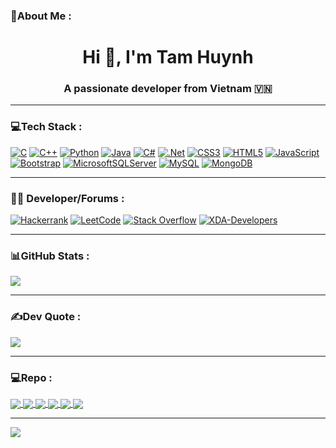 ### 💫About Me :
<h1 align="center">Hi 👋, I'm Tam Huynh</h1>
<p align="center">
  <h3 align="center">A passionate developer from Vietnam 🇻🇳 </h3>
</p>

---
### 💻Tech Stack :
[![C](https://img.shields.io/badge/c-%2300599C.svg?style=flat-square&logo=c&logoColor=white)](https://www.w3schools.com/c/) [![C++](https://img.shields.io/badge/c++-%2300599C.svg?style=flat-square&logo=c%2B%2B&logoColor=white)](https://www.w3schools.com/cpp/) [![Python](https://img.shields.io/badge/python-%2300599C.svg?style=flat-square&logo=python&logoColor=white)](https://www.w3schools.com/python/) [![Java](https://img.shields.io/badge/java-%23ED8B00.svg?style=flat-square&logo=java&logoColor=white)](https://www.w3schools.com/java/) [![C#](https://img.shields.io/badge/c%23-%23239120.svg?style=flat-square&logo=c-sharp&logoColor=white)](https://www.w3schools.com/cs) [![.Net](https://img.shields.io/badge/.NET-5C2D91?style=flat-square&logo=.net&logoColor=white)](https://dotnet.microsoft.com/) [![CSS3](https://img.shields.io/badge/css3-%231572B6.svg?style=flat-square&logo=css3&logoColor=white)](https://www.w3schools.com/css/) [![HTML5](https://img.shields.io/badge/html5-%23E34F26.svg?style=flat-square&logo=html5&logoColor=white)](https://www.w3schools.com/html/) [![JavaScript](https://img.shields.io/badge/javascript-%23323330.svg?style=flat-square&logo=javascript&logoColor=%23F7DF1E)](https://www.w3schools.com/js/) [![Bootstrap](https://img.shields.io/badge/bootstrap-%23563D7C.svg?style=flat-square&logo=bootstrap&logoColor=white)](https://www.w3schools.com/bootstrap/) [![MicrosoftSQLServer](https://img.shields.io/badge/Microsoft%20SQL%20Sever-CC2927?style=flat-square&logo=microsoft%20sql%20server&logoColor=white)](https://learn.microsoft.com/sql/sql-server/) [![MySQL](https://img.shields.io/badge/mysql-%2300f.svg?style=flat-square&logo=mysql&logoColor=white)](https://www.mysql.com/) [![MongoDB](https://img.shields.io/badge/MongoDB-%234ea94b.svg?style=flat-square&logo=mongodb&logoColor=white)](https://www.mongodb.com/) 

---
### 🧑‍💻 Developer/Forums :
[![Hackerrank](https://img.shields.io/badge/-Hackerrank-2EC866?style=flat-square&logo=HackerRank&logoColor=white)](https://www.hackerrank.com/)	[![LeetCode](https://img.shields.io/badge/LeetCode-000000?style=flat-square&logo=LeetCode&logoColor=#d16c06)](https://leetcode.com/) [![Stack Overflow](https://img.shields.io/badge/-Stackoverflow-FE7A16?style=flat-square&logo=stack-overflow&logoColor=white)](https://stackoverflow.com/) [![XDA-Developers](https://img.shields.io/badge/XDA--Developers-%23AC6E2F.svg?style=flat-square&logo=XDA-Developers&logoColor=white)](https://xdaforums.com/m/doanvtamhuynh.12949444/)

---
### 📊GitHub Stats :
![](https://github-readme-stats.vercel.app/api/top-langs/?username=doanvtamhuynh&theme=radical&hide_border=false&include_all_commits=false&count_private=false&layout=compact)

---
### ✍️Dev Quote :
![](https://quotes-github-readme.vercel.app/api?type=horizontal&theme=radical)

---
### 💻Repo :
<a href="https://github.com/doanvtamhuynh/Custom-ROM-AOSP">
  <!-- Change the `github-readme-stats.anuraghazra1.vercel.app` to `github-readme-stats.vercel.app`  -->
  <img align="center" src="https://github-readme-stats.anuraghazra1.vercel.app/api/pin/?username=doanvtamhuynh&repo=AOSP_CUSTOM_ROM_Releases&theme=radical" />
</a>  
<a href="https://github.com/doanvtamhuynh/Barbershop_Management">
  <!-- Change the `github-readme-stats.anuraghazra1.vercel.app` to `github-readme-stats.vercel.app`  -->
  <img align="center" src="https://github-readme-stats.anuraghazra1.vercel.app/api/pin/?username=doanvtamhuynh&repo=Barbershop_Management&theme=radical" />
</a>   
<a href="https://github.com/doanvtamhuynh/automation_multilogin">
  <!-- Change the `github-readme-stats.anuraghazra1.vercel.app` to `github-readme-stats.vercel.app`  -->
  <img align="center" src="https://github-readme-stats.anuraghazra1.vercel.app/api/pin/?username=doanvtamhuynh&repo=automation_multilogin&theme=radical" />
</a>   
<a href="https://github.com/doanvtamhuynh/petstore">
  <!-- Change the `github-readme-stats.anuraghazra1.vercel.app` to `github-readme-stats.vercel.app`  -->
  <img align="center" src="https://github-readme-stats.anuraghazra1.vercel.app/api/pin/?username=doanvtamhuynh&repo=petstore&theme=radical" />
</a>   
<a href="https://github.com/doanvtamhuynh/fakeipwithproxy">
  <!-- Change the `github-readme-stats.anuraghazra1.vercel.app` to `github-readme-stats.vercel.app`  -->
  <img align="center" src="https://github-readme-stats.anuraghazra1.vercel.app/api/pin/?username=doanvtamhuynh&repo=fakeipwithproxy&theme=radical" />
</a>   
<a href="https://github.com/doanvtamhuynh/RecognizeObjectInGameCandyCrush">
  <!-- Change the `github-readme-stats.anuraghazra1.vercel.app` to `github-readme-stats.vercel.app`  -->
  <img align="center" src="https://github-readme-stats.anuraghazra1.vercel.app/api/pin/?username=doanvtamhuynh&repo=RecognizeObjectInGameCandyCrush&theme=radical" />
</a>    

---
[![](https://visitcount.itsvg.in/api?id=doanvtamhuynh&label=Profile%20Views&color=11&icon=7&pretty=true)](https://visitcount.itsvg.in)
